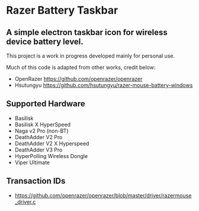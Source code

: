 # Razer Battery Taskbar
## A simple electron taskbar icon for wireless device battery level.
This project is a work in progress developed mainly for personal use.

Much of this code is adapted from other works, credit below:
* OpenRazer https://github.com/openrazer/openrazer
* Hsutungyu https://github.com/hsutungyu/razer-mouse-battery-windows

## Supported Hardware
* Basilisk
* Basilisk X HyperSpeed
* Naga v2 Pro (non-BT)
* DeathAdder V2 Pro
* DeathAdder V2 X Hyperspeed
* DeathAdder V3 Pro
* HyperPolling Wireless Dongle
* Viper Ultimate 

## Transaction IDs
* https://github.com/openrazer/openrazer/blob/master/driver/razermouse_driver.c